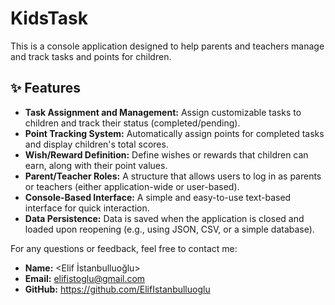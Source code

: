 # KidsTask
This is a console application designed to help parents and teachers manage and track tasks and points for children.
## ✨ Features

* **Task Assignment and Management:** Assign customizable tasks to children and track their status (completed/pending).
* **Point Tracking System:** Automatically assign points for completed tasks and display children's total scores.
* **Wish/Reward Definition:** Define wishes or rewards that children can earn, along with their point values.
* **Parent/Teacher Roles:** A structure that allows users to log in as parents or teachers (either application-wide or user-based).
* **Console-Based Interface:** A simple and easy-to-use text-based interface for quick interaction.
* **Data Persistence:** Data is saved when the application is closed and loaded upon reopening (e.g., using JSON, CSV, or a simple database).


For any questions or feedback, feel free to contact me:

* **Name:** <Elif İstanbulluoğlu>
* **Email:** <elifistoglu@gmail.com>
* **GitHub:** <https://github.com/ElifIstanbulluoglu>
